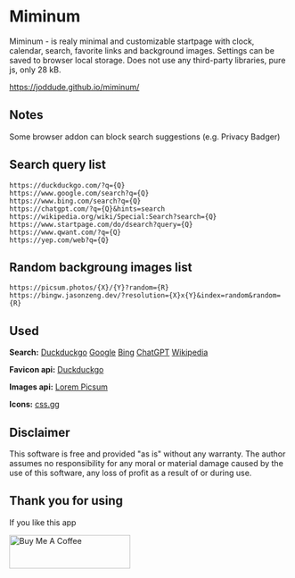 # Miminum
Miminum - is realy minimal and customizable startpage with clock, calendar, search, favorite links and background images.
Settings can be saved to browser local storage.
Does not use any third-party libraries, pure js, only 28 kB.

https://joddude.github.io/miminum/

## Notes
Some browser addon can block search suggestions (e.g. Privacy Badger)

## Search query list
```
https://duckduckgo.com/?q={Q}
https://www.google.com/search?q={Q}
https://www.bing.com/search?q={Q}
https://chatgpt.com/?q={Q}&hints=search
https://wikipedia.org/wiki/Special:Search?search={Q}
https://www.startpage.com/do/dsearch?query={Q}
https://www.qwant.com/?q={Q}
https://yep.com/web?q={Q}
```

## Random backgroung images list
```
https://picsum.photos/{X}/{Y}?random={R}
https://bingw.jasonzeng.dev/?resolution={X}x{Y}&index=random&random={R}
```

## Used
**Search:** [Duckduckgo](https://duckduckgo.com/) [Google](https://www.google.com/) [Bing](https://www.bing.com/) [ChatGPT](https://chatgpt.com/) [Wikipedia](https://wikipedia.org/)

**Favicon api:** [Duckduckgo](https://duckduckgo.com/)

**Images api:** [Lorem Picsum](https://picsum.photos/)

**Icons:** [css.gg](https://css.gg/)


## Disclaimer
This software is free and provided "as is" without any warranty. The author assumes no responsibility for any moral or material damage caused by the use of this software, any loss of profit as a result of or during use.


## Thank you for using
If you like this app

<a href="https://www.buymeacoffee.com/joddude" target="_blank"><img src="https://cdn.buymeacoffee.com/buttons/v2/default-yellow.png" alt="Buy Me A Coffee" style="height: 60px !important;width: 217px !important;" ></a>
